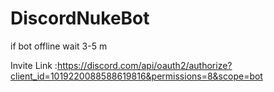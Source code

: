 # DiscordNukeBot

if bot offline wait 3-5 m

Invite Link :https://discord.com/api/oauth2/authorize?client_id=1019220088588619816&permissions=8&scope=bot
